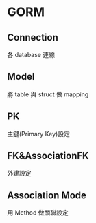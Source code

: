 # GORM 

## Connection

各 database 連線

## Model

將 table 與 struct 做 mapping

## PK

主鍵(Primary Key)設定

## FK&AssociationFK

外建設定

## Association Mode

用 Method 做關聯設定